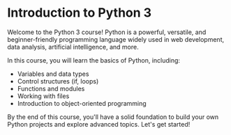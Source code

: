 # Introduction to Python 3

Welcome to the Python 3 course! Python is a powerful, versatile, and beginner-friendly programming language widely used in web development, data analysis, artificial intelligence, and more. 

In this course, you will learn the basics of Python, including:

- Variables and data types
- Control structures (if, loops)
- Functions and modules
- Working with files
- Introduction to object-oriented programming

By the end of this course, you'll have a solid foundation to build your own Python projects and explore advanced topics. Let's get started!